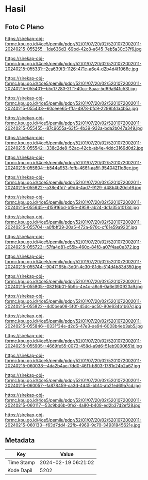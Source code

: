 # Hasil

## Foto C Plano

https://sirekap-obj-formc.kpu.go.id/4ce5/pemilu/pdpr/52/01/07/20/02/5201072002011-20240215-055255--1de636d3-69bd-42c8-a645-7eb5a30c37f6.jpg

https://sirekap-obj-formc.kpu.go.id/4ce5/pemilu/pdpr/52/01/07/20/02/5201072002011-20240215-055331--2ea639f3-1126-471c-a6e4-d2b4d4f1066c.jpg

https://sirekap-obj-formc.kpu.go.id/4ce5/pemilu/pdpr/52/01/07/20/02/5201072002011-20240215-055401--b5c17283-21f1-40cc-8aaa-5d69a641c53f.jpg

https://sirekap-obj-formc.kpu.go.id/4ce5/pemilu/pdpr/52/01/07/20/02/5201072002011-20240215-055433--60ceee65-fffa-4978-bfc9-2299bfda4b5a.jpg

https://sirekap-obj-formc.kpu.go.id/4ce5/pemilu/pdpr/52/01/07/20/02/5201072002011-20240215-055455--87c9655a-63f5-4b39-932a-bda2b047a349.jpg

https://sirekap-obj-formc.kpu.go.id/4ce5/pemilu/pdpr/52/01/07/20/02/5201072002011-20240215-055542--338c2de8-52ac-42cb-ab4e-4ddc3169d0d2.jpg

https://sirekap-obj-formc.kpu.go.id/4ce5/pemilu/pdpr/52/01/07/20/02/5201072002011-20240215-055604--b544a953-fcfb-466f-aa5f-95404211d8ec.jpg

https://sirekap-obj-formc.kpu.go.id/4ce5/pemilu/pdpr/52/01/07/20/02/5201072002011-20240215-055622--a38e4fd7-a9d4-4ad7-9129-d48b4b20cbf6.jpg

https://sirekap-obj-formc.kpu.go.id/4ce5/pemilu/pdpr/52/01/07/20/02/5201072002011-20240215-055645--415916bd-b15e-4958-ab24-dc1a35b1013d.jpg

https://sirekap-obj-formc.kpu.go.id/4ce5/pemilu/pdpr/52/01/07/20/02/5201072002011-20240215-055704--a0fbff39-20a5-472a-970c-cf61e59a920f.jpg

https://sirekap-obj-formc.kpu.go.id/4ce5/pemilu/pdpr/52/01/07/20/02/5201072002011-20240215-055723--57fa4d81-c55b-460c-84f8-a07f4ae0e372.jpg

https://sirekap-obj-formc.kpu.go.id/4ce5/pemilu/pdpr/52/01/07/20/02/5201072002011-20240215-055744--9047165b-3d0f-4c30-81db-514d4b83d350.jpg

https://sirekap-obj-formc.kpu.go.id/4ce5/pemilu/pdpr/52/01/07/20/02/5201072002011-20240215-055805--08216b01-5b9c-4e4c-a8c6-0a6e390923a9.jpg

https://sirekap-obj-formc.kpu.go.id/4ce5/pemilu/pdpr/52/01/07/20/02/5201072002011-20240215-055822--4d0bea06-5f0f-45dc-ac50-90e634b1b67d.jpg

https://sirekap-obj-formc.kpu.go.id/4ce5/pemilu/pdpr/52/01/07/20/02/5201072002011-20240215-055846--0331f34e-d2d5-47e3-ae94-6008b4eb3ab5.jpg

https://sirekap-obj-formc.kpu.go.id/4ce5/pemilu/pdpr/52/01/07/20/02/5201072002011-20240215-055905--4669fe55-0073-458d-a9d6-51eb9000651d.jpg

https://sirekap-obj-formc.kpu.go.id/4ce5/pemilu/pdpr/52/01/07/20/02/5201072002011-20240215-060038--4da2b4ac-7dd0-46f1-b803-1781c24b2a67.jpg

https://sirekap-obj-formc.kpu.go.id/4ce5/pemilu/pdpr/52/01/07/20/02/5201072002011-20240215-060057--fa878459-ca3d-4d45-bb14-ab21ed69a7cd.jpg

https://sirekap-obj-formc.kpu.go.id/4ce5/pemilu/pdpr/52/01/07/20/02/5201072002011-20240215-060117--53c9bd6b-0fe2-4a80-b409-ed2b37d2ef28.jpg

https://sirekap-obj-formc.kpu.go.id/4ce5/pemilu/pdpr/52/01/07/20/02/5201072002011-20240215-060133--f63d7dd4-22fb-4969-9c70-34981845621e.jpg


## Metadata

| Key        | Value               |
| ---------- | ------------------- |
| Time Stamp | 2024-02-19 06:21:02 |
| Kode Dapil | 5202                |



